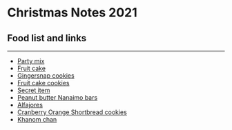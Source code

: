 # Christmas Notes 2021

## Food list and links
---

- [Party mix]()
- [Fruit cake]()
- [Gingersnap cookies]()
- [Fruit cake cookies]()
- [Secret item]()
- [Peanut butter Nanaimo bars]()
- [Alfajores]()
- [Cranberry Orange Shortbread cookies]()
- [Khanom chan]()